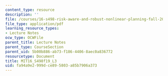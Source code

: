 ```yaml
---
content_type: resource
description: ''
file: /courses/16-s498-risk-aware-and-robust-nonlinear-planning-fall-2019/fa94a9e2999dce895803a85b7906a373_MIT16_S498f19_L3.pdf
file_type: application/pdf
learning_resource_types:
- Lecture Notes
ocw_type: OCWFile
parent_title: Lecture Notes
parent_type: CourseSection
parent_uid: 5b00b886-ab73-f186-4406-8aec0a836772
resourcetype: Document
title: MIT16_S498f19_L3
uid: fa94a9e2-999d-ce89-5803-a85b7906a373
---
```

